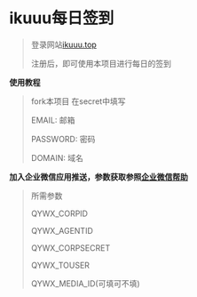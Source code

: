 # ikuuu每日签到
>登录网站[ikuuu.top](https://ikuuu.top/auth/register)
>
>注册后，即可使用本项目进行每日的签到

**使用教程**
>fork本项目
>在secret中填写
>
>EMAIL: 邮箱
>
>PASSWORD: 密码
>
>DOMAIN: 域名

**加入企业微信应用推送，参数获取参照[企业微信帮助](https://note.youdao.com/ynoteshare1/index.html?id=351e08a72378206f9dd64d2281e9b83b&type=note)**
>所需参数
>
>QYWX_CORPID
>
>QYWX_AGENTID
>
>QYWX_CORPSECRET
>
>QYWX_TOUSER
>
>QYWX_MEDIA_ID(可填可不填)
